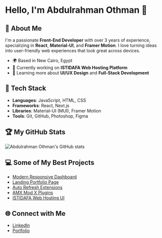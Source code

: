 # Hello, I'm Abdulrahman Othman 👋

## 🚀 About Me
I'm a passionate **Front-End Developer** with over 3 years of experience, specializing in **React**, **Material-UI**, and **Framer Motion**. I love turning ideas into user-friendly web experiences that look great across devices.

- 🌍 Based in New Cairo, Egypt
- 🔭 Currently working on **ISTIDAFA Web Hosting Platform**
- 🌱 Learning more about **UI/UX Design** and **Full-Stack Development**

## 🔧 Tech Stack
- **Languages**: JavaScript, HTML, CSS
- **Frameworks**: React, Next.js
- **Libraries**: Material-UI (MUI), Framer Motion
- **Tools**: Git, GitHub, Photoshop, Figma

## 🏆 My GitHub Stats
![Abdulrahman Othman's GitHub stats](https://github-readme-stats.vercel.app/api?username=supremache&show_icons=true&theme=radical)

## 💻 Some of My Best Projects
- [Modern Responsive Dashboard](https://github.com/Supremache/front-end/tree/main/app/modern-responsive-dashboard)
- [Landing Portfolio Page](https://github.com/Supremache/front-end/tree/main/app/landing-portfolio-page)
- [Auto Refresh Extensions](https://github.com/Supremache/chrome-extensions/tree/main/Task%20Checker)
- [AMX Mod X Plugins](https://github.com/Supremache/amxmodx-plugins)
- [ISTIDAFA Web Hosting UI](https://webhosting-w.web.app/)

## 🌐 Connect with Me
- [LinkedIn](https://linkedin.com/in/abdulrahman-othman-5a4a1331a)
- [Portfolio](https://supremache.github.io/)

